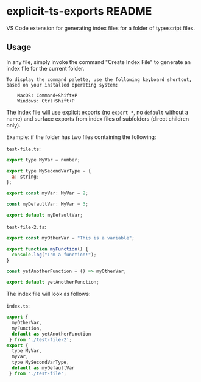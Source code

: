 # explicit-ts-exports README

VS Code extension for generating index files for a folder of typescript files.

## Usage

In any file, simply invoke the command "Create Index File" to generate an index file for the current folder.

    To display the command palette, use the following keyboard shortcut, based on your installed operating system:

        MacOS: Command+Shift+P
        Windows: Ctrl+Shift+P


The index file will use explicit exports (no `export *`, no `default` without a name) and surface exports from index files of subfolders (direct children only).

Example: if the folder has two files containing the following:

`test-file.ts`:
```js
export type MyVar = number;

export type MySecondVarType = {
  a: string;
};

export const myVar: MyVar = 2;

const myDefaultVar: MyVar = 3;

export default myDefaultVar;

```

`test-file-2.ts`:
```js
export const myOtherVar = "This is a variable";

export function myFunction() {
  console.log("I'm a function!");
}

const yetAnotherFunction = () => myOtherVar;

export default yetAnotherFunction;

```

The index file will look as follows:

`index.ts`:
```js
export {
  myOtherVar,
  myFunction,
  default as yetAnotherFunction
 } from './test-file-2';
export {
  type MyVar,
  myVar,
  type MySecondVarType,
  default as myDefaultVar
 } from './test-file';
```